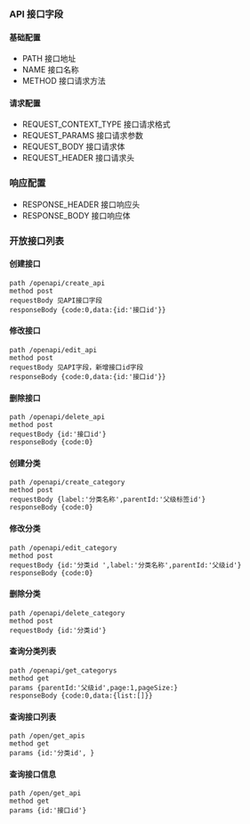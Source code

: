 
### API 接口字段 

 #### 基础配置
- PATH 接口地址
- NAME 接口名称 
- METHOD 接口请求方法

#### 请求配置
- REQUEST_CONTEXT_TYPE 接口请求格式
- REQUEST_PARAMS 接口请求参数
- REQUEST_BODY 接口请求体
- REQUEST_HEADER 接口请求头

### 响应配置
- RESPONSE_HEADER 接口响应头
- RESPONSE_BODY 接口响应体




### 开放接口列表

#### 创建接口

```
path /openapi/create_api 
method post
requestBody 见API接口字段
responseBody {code:0,data:{id:'接口id'}}
```

#### 修改接口

```
path /openapi/edit_api
method post
requestBody 见API字段，新增接口id字段
responseBody {code:0,data:{id:'接口id'}}
```

#### 删除接口

```
path /openapi/delete_api
method post
requestBody {id:'接口id'}
responseBody {code:0}
```

#### 创建分类

```
path /openapi/create_category
method post
requestBody {label:'分类名称',parentId:'父级标签id'}
responseBody {code:0}
```

#### 修改分类

```
path /openapi/edit_category
method post
requestBody {id:'分类id ',label:'分类名称',parentId:'父级id'}
responseBody {code:0}
```

#### 删除分类

```
path /openapi/delete_category
method post
requestBody {id:'分类id'}
```

#### 查询分类列表

```
path /openapi/get_categorys
method get
params {parentId:'父级id',page:1,pageSize:}
responseBody {code:0,data:{list:[]}}
```

#### 查询接口列表

```
path /open/get_apis
method get
params {id:'分类id', }
```

#### 查询接口信息

```
path /open/get_api
method get
params {id:'接口id'}

```

